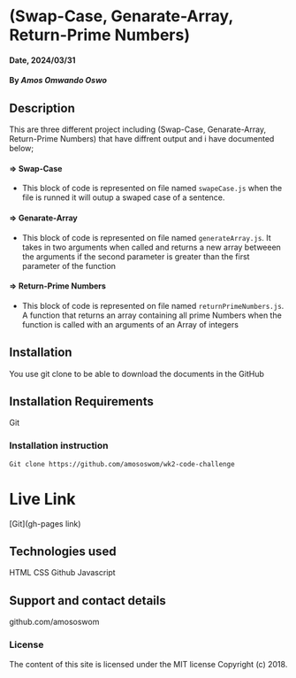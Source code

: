 # (Swap-Case, Genarate-Array, Return-Prime Numbers)

#### Date, 2024/03/31

#### By *Amos Omwando Oswo*

## Description
This are three different project including (Swap-Case, Genarate-Array, Return-Prime Numbers) that have diffrent output and i have documented below;

#### => Swap-Case
- This block of code is represented on file named `swapeCase.js` when the file is runned it will outup a swaped case of a sentence.  

#### => Genarate-Array
- This block of code is represented on file named `generateArray.js`. It takes in two arguments when called and returns a new array  betweeen the arguments 
if the second parameter is greater than the first parameter of the function

#### =>  Return-Prime Numbers
- This block of code is represented on file named `returnPrimeNumbers.js`. A function that returns an array containing all prime Numbers when the function is called with an arguments of an Array of integers

## Installation
You use git clone to be able to download the documents in the GitHub

## Installation Requirements
Git

### Installation instruction
```
Git clone https://github.com/amososwom/wk2-code-challenge

```

# Live Link
[Git](gh-pages link)

## Technologies used
HTML
CSS
Github
Javascript

## Support and contact details
github.com/amososwom

### License
The content of this site is licensed under the MIT license
Copyright (c) 2018.
